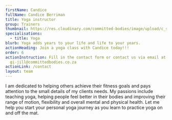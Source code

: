 ```yaml
---
firstName: Candice
fullName: Candice Berriman
title: Yoga instructor
group: Trainers
thumbnail: https://res.cloudinary.com/committed-bodies/image/upload/c_scale,f_auto,q_auto,w_600/v1644515559/trainers/Candice/candice-trainer.png
specialisations:
  - title: Yoga
blurb: Yoga adds years to your life and life to your years.
actionHeading: Join a yoga class with Candice today!!!
order: 6
actionInstruction: Fill in the contact form or contact us via email at
  gi-jill@committedbodies.co.za
actionLink: /contact
layout: team
---
```

I am dedicated to helping others achieve their fitness goals and pays attention to the small details of my clients needs. My passions include teaching yoga, helping people feel better in their bodies and improving their range of motion, flexibility and overall mental and physical health.
Let me help you start your personal yoga journey as you learn to practice yoga on and off the mat.
